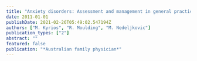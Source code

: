 ```yaml
---
title: "Anxiety disorders: Assessment and management in general practice"
date: 2011-01-01
publishDate: 2021-02-26T05:49:02.547194Z
authors: ["M. Kyrios", "R. Moulding", "M. Nedeljkovic"]
publication_types: ["2"]
abstract: ""
featured: false
publication: "*Australian family physician*"
---
```


